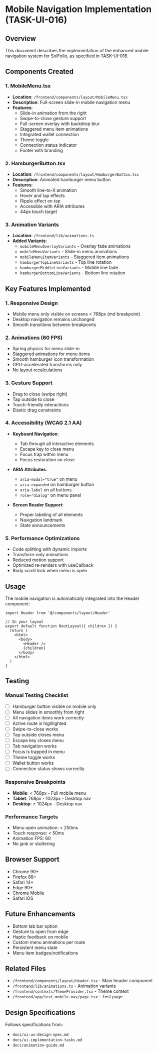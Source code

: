 # Mobile Navigation Implementation (TASK-UI-016)

## Overview
This document describes the implementation of the enhanced mobile navigation system for SolFolio, as specified in TASK-UI-016.

## Components Created

### 1. **MobileMenu.tsx**
- **Location**: `/frontend/components/layout/MobileMenu.tsx`
- **Description**: Full-screen slide-in mobile navigation menu
- **Features**:
  - Slide-in animation from the right
  - Swipe-to-close gesture support
  - Full-screen overlay with backdrop blur
  - Staggered menu item animations
  - Integrated wallet connection
  - Theme toggle
  - Connection status indicator
  - Footer with branding

### 2. **HamburgerButton.tsx**
- **Location**: `/frontend/components/layout/HamburgerButton.tsx`
- **Description**: Animated hamburger menu button
- **Features**:
  - Smooth line-to-X animation
  - Hover and tap effects
  - Ripple effect on tap
  - Accessible with ARIA attributes
  - 44px touch target

### 3. **Animation Variants**
- **Location**: `/frontend/lib/animations.ts`
- **Added Variants**:
  - `mobileMenuOverlayVariants` - Overlay fade animations
  - `mobileMenuVariants` - Slide-in menu animations
  - `mobileMenuItemVariants` - Staggered item animations
  - `hamburgerTopLineVariants` - Top line rotation
  - `hamburgerMiddleLineVariants` - Middle line fade
  - `hamburgerBottomLineVariants` - Bottom line rotation

## Key Features Implemented

### 1. **Responsive Design**
- Mobile menu only visible on screens < 768px (md breakpoint)
- Desktop navigation remains unchanged
- Smooth transitions between breakpoints

### 2. **Animations (60 FPS)**
- Spring physics for menu slide-in
- Staggered animations for menu items
- Smooth hamburger icon transformation
- GPU-accelerated transforms only
- No layout recalculations

### 3. **Gesture Support**
- Drag to close (swipe right)
- Tap outside to close
- Touch-friendly interactions
- Elastic drag constraints

### 4. **Accessibility (WCAG 2.1 AA)**
- **Keyboard Navigation**:
  - Tab through all interactive elements
  - Escape key to close menu
  - Focus trap within menu
  - Focus restoration on close

- **ARIA Attributes**:
  - `aria-modal="true"` on menu
  - `aria-expanded` on hamburger button
  - `aria-label` on all buttons
  - `role="dialog"` on menu panel

- **Screen Reader Support**:
  - Proper labeling of all elements
  - Navigation landmark
  - State announcements

### 5. **Performance Optimizations**
- Code splitting with dynamic imports
- Transform-only animations
- Reduced motion support
- Optimized re-renders with useCallback
- Body scroll lock when menu is open

## Usage

The mobile navigation is automatically integrated into the Header component:

```tsx
import Header from '@/components/layout/Header'

// In your layout
export default function RootLayout({ children }) {
  return (
    <html>
      <body>
        <Header />
        {children}
      </body>
    </html>
  )
}
```

## Testing

### Manual Testing Checklist
- [ ] Hamburger button visible on mobile only
- [ ] Menu slides in smoothly from right
- [ ] All navigation items work correctly
- [ ] Active route is highlighted
- [ ] Swipe-to-close works
- [ ] Tap outside closes menu
- [ ] Escape key closes menu
- [ ] Tab navigation works
- [ ] Focus is trapped in menu
- [ ] Theme toggle works
- [ ] Wallet button works
- [ ] Connection status shows correctly

### Responsive Breakpoints
- **Mobile**: < 768px - Full mobile menu
- **Tablet**: 768px - 1023px - Desktop nav
- **Desktop**: ≥ 1024px - Desktop nav

### Performance Targets
- Menu open animation: < 250ms
- Touch response: < 50ms
- Animation FPS: 60
- No jank or stuttering

## Browser Support
- Chrome 90+
- Firefox 88+
- Safari 14+
- Edge 90+
- Chrome Mobile
- Safari iOS

## Future Enhancements
- Bottom tab bar option
- Gesture to open from edge
- Haptic feedback on mobile
- Custom menu animations per route
- Persistent menu state
- Menu item badges/notifications

## Related Files
- `/frontend/components/layout/Header.tsx` - Main header component
- `/frontend/lib/animations.ts` - Animation variants
- `/frontend/contexts/ThemeProvider.tsx` - Theme context
- `/frontend/app/test-mobile-nav/page.tsx` - Test page

## Design Specifications
Follows specifications from:
- `docs/ui-ux-design-spec.md`
- `docs/ui-implementation-tasks.md`
- `docs/animation-guide.md`
